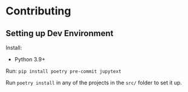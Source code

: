 # Contributing

## Setting up Dev Environment

Install:
- Python 3.9+

Run:
`pip install poetry pre-commit jupytext`

Run `poetry install` in any of the projects in the `src/` folder to set it up.